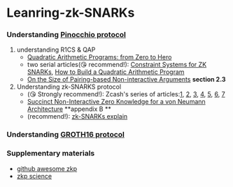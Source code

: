 # Leanring-zk-SNARKs


### Understanding [Pinocchio protocol](https://eprint.iacr.org/2013/279.pdf)

1. understanding R1CS & QAP
    + [Quadratic Arithmetic Programs: from Zero to Hero](https://medium.com/@VitalikButerin/quadratic-arithmetic-programs-from-zero-to-hero-f6d558cea649)
    + two serial articles(😘 recommend!): [Constraint Systems for ZK SNARKs](http://coders-errand.com/constraint-systems-for-zk-snarks/), [How to Build a Quadratic Arithmetic Program](http://coders-errand.com/how-to-build-a-quadratic-arithmetic-program/)
    + [On the Size of Pairing-based Non-interactive Arguments](https://eprint.iacr.org/2016/260.pdf) **section 2.3**
2. Understanding zk-SNARKS protocol
    + (😘 Strongly recommend!): Zcash's series of articles:[1](https://z.cash/blog/snark-explain), [2](https://z.cash/blog/snark-explain2), [3](https://z.cash/blog/snark-explain3), [4](https://z.cash/blog/snark-explain4), [5](https://z.cash/blog/snark-explain5), [6](https://z.cash/blog/snark-explain6), [7](https://z.cash/blog/snark-explain7)
    + [Succinct Non-Interactive Zero Knowledge for a von Neumann Architecture](https://eprint.iacr.org/2013/879.pdf) **appendix B **
    + (recommend!): [zk-SNARKs explain](https://blog.coinfabrik.com/wp-content/uploads/2017/03/zkSNARK-explained_basic_principles.pdf)

### Understanding [GROTH16 protocol](https://eprint.iacr.org/2016/260.pdf)



### Supplementary materials
+ [github awesome zkp](https://github.com/gluk64/awesome-zero-knowledge-proofs)
+ [zkp science](https://zkp.science/)



